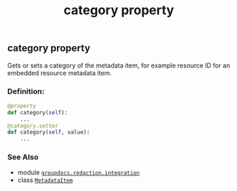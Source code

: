 ﻿---
title: category property
second_title: GroupDocs.Redaction for Python via .NET API References
description: 
type: docs
url: /python-net/groupdocs.redaction.integration/metadataitem/category/
is_root: false
weight: 50
---

## category property


Gets or sets a category of the metadata item, for example resource ID for an embedded resource metadata item.
### Definition:
```python
@property
def category(self):
    ...
@category.setter
def category(self, value):
    ...
```

### See Also
* module [`groupdocs.redaction.integration`](../../)
* class [`MetadataItem`](/redaction/python-net/groupdocs.redaction.integration/metadataitem)

